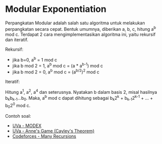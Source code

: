 # Modular Exponentiation

Perpangkatan Modular adalah salah satu algoritma untuk melakukan perpangkatan secara cepat. Bentuk umumnya, diberikan a, b, c, hitung a<sup>b</sup> mod c. Terdapat 2 cara mengimplementasikan algoritma ini, yaitu rekursif dan iteratif.

Rekursif:

- jika b=0, a<sup>b</sup> = 1 mod c
- jika b mod 2 = 1, a<sup>b</sup> mod c = (a * a<sup>b-1</sup>) mod c
- jika b mod 2 = 0, a<sup>b</sup> mod c = (a<sup>b/2</sup>)<sup>2</sup> mod c

Iteratif:

Hitung a<sup>1</sup>, a<sup>2</sup>, a<sup>4</sup> dan seterusnya. Nyatakan b dalam basis 2, misal hasilnya b<sub>k</sub>b<sub>k-1</sub>...b<sub>0</sub>. Maka, a<sup>b</sup> mod c dapat dihitung sebagai b<sub>k</sub>2<sup>k</sup> + b<sub>k-1</sub>2<sup>k-1</sup> + ... + b<sub>0</sub>2<sup>0</sup> mod c.

Contoh soal:
- [UVa - MODEX](https://uva.onlinejudge.org/index.php?option=com_onlinejudge&Itemid=8&page=show_problem&problem=3671)
- [UVa - Anne's Game (Cayley's Theorem)](https://uva.onlinejudge.org/index.php?option=onlinejudge&page=show_problem&problem=1784)
- [Codeforces - Many Recursions](http://codeforces.com/gym/100739/problem/L)